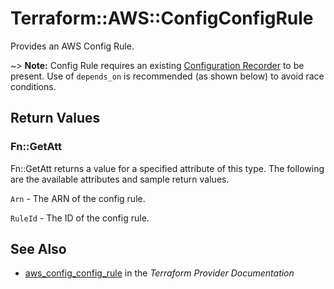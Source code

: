 # Terraform::AWS::ConfigConfigRule

Provides an AWS Config Rule.

~> **Note:** Config Rule requires an existing [Configuration Recorder](/docs/providers/aws/r/config_configuration_recorder.html) to be present. Use of `depends_on` is recommended (as shown below) to avoid race conditions.

## Return Values

### Fn::GetAtt

Fn::GetAtt returns a value for a specified attribute of this type. The following are the available attributes and sample return values.

`Arn` - The ARN of the config rule.

`RuleId` - The ID of the config rule.

## See Also

* [aws_config_config_rule](https://www.terraform.io/docs/providers/aws/r/config_config_rule.html) in the _Terraform Provider Documentation_